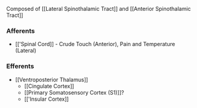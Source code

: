 Composed of [[Lateral Spinothalamic Tract]] and [[Anterior Spinothalamic Tract]]
### Afferents
- [['Spinal Cord]] - Crude Touch (Anterior), Pain and Temperature (Lateral)
### Efferents
- [[Ventroposterior Thalamus]]
	- [[Cingulate Cortex]]
	- [[Primary Somatosensory Cortex (S1)]]?
	- [['Insular Cortex]]
